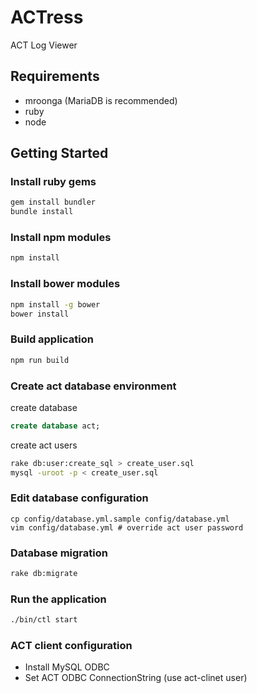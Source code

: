# ACTress

ACT Log Viewer

## Requirements

* mroonga (MariaDB is recommended)
* ruby
* node

## Getting Started

### Install ruby gems

```bash
gem install bundler
bundle install
```

### Install npm modules

```bash
npm install
```

### Install bower modules

```bash
npm install -g bower
bower install
```

### Build application

```bash
npm run build
```

### Create act database environment

create database

```sql
create database act;
```

create act users

```bash
rake db:user:create_sql > create_user.sql
mysql -uroot -p < create_user.sql
```

### Edit database configuration

```
cp config/database.yml.sample config/database.yml
vim config/database.yml # override act user password
```

### Database migration

```bash
rake db:migrate
```

### Run the application

```bash
./bin/ctl start
```

### ACT client configuration

* Install MySQL ODBC
* Set ACT ODBC ConnectionString (use act-clinet user)

